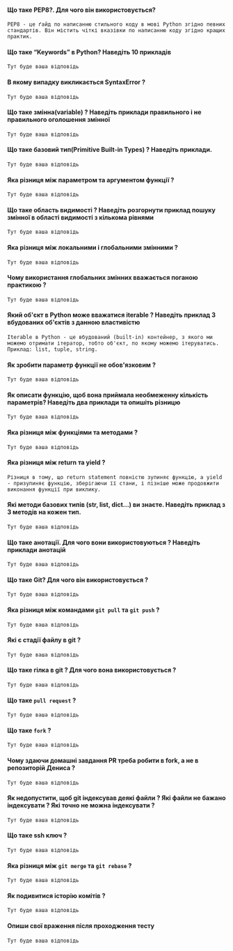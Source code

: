 #### Що таке PEP8?. Для чого він використовується?

`
PEP8 - це ґайд по написанню стильного коду в мові Python згідно певних стандартів. Він містить чіткі вказівки по написанню коду згідно кращих практик. 
`

#### Що таке “Keywords” в Python? Наведіть 10 прикладів 
`
Тут буде ваша відповідь
`

#### В якому випадку викликається SyntaxError ?

`
Тут буде ваша відповідь
`

#### Що таке змінна(variable) ? Наведіть приклади правильного і не правильного оголошення змінної
`
Тут буде ваша відповідь
`

#### Що таке базовий тип(Primitive Built-in Types) ? Наведіть приклади.
`
Тут буде ваша відповідь
`

#### Яка різниця між параметром та аргументом функції ?
`
Тут буде ваша відповідь
`

#### Що таке область видимості ? Наведіть розгорнути приклад пошуку змінної в області видимості з кількома рівнями
`
Тут буде ваша відповідь
`

#### Яка різниця між локальними і глобальними змінними ?
`
Тут буде ваша відповідь
`

#### Чому використання глобальних змінних вважається поганою практикою ?
`
Тут буде ваша відповідь
`

#### Який об'єкт в Python може вважатися iterable ? Наведіть приклад 3 вбудованих об'єктів з данною властивістю
`
Iterable в Python - це вбудований (built-in) контейнер, з якого ми можемо отримати ітератор, тобто об'єкт, по якому можемо ітеруватись. Приклад: list, tuple, string. 
`

#### Як зробити параметр функції не обов'язковим ?
`
Тут буде ваша відповідь
`

#### Як описати функцію, щоб вона приймала необмеженну кількість параметрів? Наведіть два приклади та опишіть різницю
`
Тут буде ваша відповідь
`

#### Яка різниця між функціями та методами ?
`
Тут буде ваша відповідь
`

#### Яка різниця між return та yield ?
`
Різниця в тому, що return statement повністю зупиняє функцію, а yield - призупиняє функцію, зберігаючи її стани, і пізніше може продовжити виконання функції при виклику.
`

#### Які методи базових типів  (str, list, dict...)  ви знаєте. Наведіть приклад з 3 методів на кожен тип. 
`
Тут буде ваша відповідь
`

#### Що таке анотації. Для чого вони використовуються ? Наведіть приклади анотацій
`
Тут буде ваша відповідь
`


#### Що таке Git? Для чого він використовується ?
`
Тут буде ваша відповідь
`

#### Яка різниця між командами `git pull` та `git push` ?
`
Тут буде ваша відповідь
`

#### Які є стадії файлу в git ?
`
Тут буде ваша відповідь
`

#### Що таке гілка в git ? Для чого вона використовується ?
`
Тут буде ваша відповідь
`

#### Що таке `pull request` ?
`
Тут буде ваша відповідь
`

#### Що таке `fork` ?
`
Тут буде ваша відповідь
`

#### Чому здаючи домашні завдання PR треба робити в fork, а не в репозиторій Дениса ?
`
Тут буде ваша відповідь
`
#### Як недопустити, щоб git індексував деякі файли ? Які файли не бажано індексувати ? Які точно не можна індексувати ?
`
Тут буде ваша відповідь
`
#### Що такe ssh ключ ?
`
Тут буде ваша відповідь
`
#### Яка різниця між `git merge` та `git rebase` ?
`
Тут буде ваша відповідь
`

#### Як подивитися історію комітів ?
`
Тут буде ваша відповідь
`

#### Опиши свої враження після проходження тесту
`
Тут буде ваша відповідь
`
